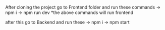 After cloning the project 
go to Frontend folder and run these commands 
 -> npm i 
 -> npm run dev
 *the above commands will run frontend 

 after this go to Backend and run these 
   -> npm i 
   -> npm start

   
